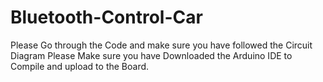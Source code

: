 # Bluetooth-Control-Car
Please Go through the Code and make sure you have followed the Circuit Diagram 
Please Make sure you have Downloaded the Arduino IDE to Compile and upload to the Board.
